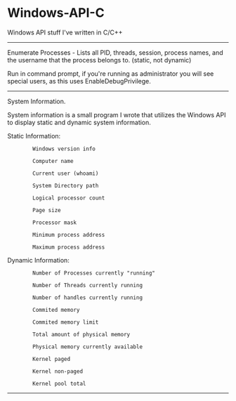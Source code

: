 # Windows-API-C
Windows API stuff I've written in C/C++

-------------------------------------------------------------------------------------------------------------------------------------------------------------------------------
Enumerate Processes - Lists all PID, threads, session, process names, and the username that the process belongs to. (static, not dynamic)

Run in command prompt, if you're running as administrator you will see special users, as this uses EnableDebugPrivilege.

--------------------------------------------------------------------------------------------------------------------------------------------------------------------------------
System Information.

System information is a small program I wrote that utilizes the Windows API to display static and dynamic system information. 

   Static Information:  
   
            Windows version info
            
            Computer name
            
            Current user (whoami)
            
            System Directory path
            
            Logical processor count
            
            Page size
            
            Processor mask
            
            Minimum process address
            
            Maximum process address
            
            
   Dynamic Information:
   
            Number of Processes currently "running"
            
            Number of Threads currently running
            
            Number of handles currently running
            
            Commited memory
            
            Commited memory limit
            
            Total amount of physical memory
            
            Physical memory currently available
            
            Kernel paged 
            
            Kernel non-paged
            
            Kernel pool total
            
---------------------------------------------------------------------------------------------------------------------------------------------------------------------------------
                                                                            
                                                                                  
